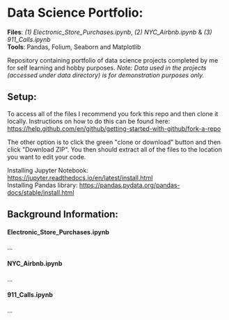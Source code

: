 # Data Science Portfolio:
__Files__: _(1) Electronic_Store_Purchases.ipynb_, _(2) NYC_Airbnb.ipynb_ & _(3) 911_Calls.ipynb_ <br>
__Tools__: Pandas, Folium, Seaborn and Matplotlib

Repository containing portfolio of data science projects completed by me for self learning and hobby purposes.
_Note: Data used in the projects (accessed under data directory) is for demonstration purposes only._

## Setup:
To access all of the files I recommend you fork this repo and then clone it locally. Instructions on how to do this can be found here: https://help.github.com/en/github/getting-started-with-github/fork-a-repo

The other option is to click the green "clone or download" button and then click "Download ZIP". You then should extract all of the files to the location you want to edit your code.

Installing Jupyter Notebook: https://jupyter.readthedocs.io/en/latest/install.html <br>
Installing Pandas library: https://pandas.pydata.org/pandas-docs/stable/install.html


## Background Information:
#### Electronic_Store_Purchases.ipynb
...

#### NYC_Airbnb.ipynb
...

#### 911_Calls.ipynb
...

